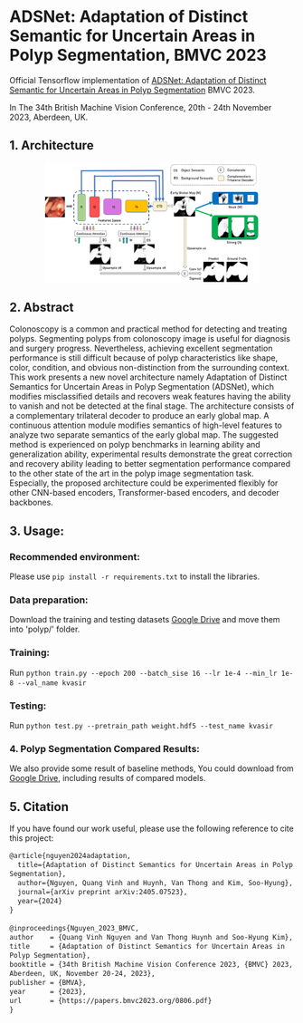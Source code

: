 # ADSNet: Adaptation of Distinct Semantic for Uncertain Areas in Polyp Segmentation, BMVC 2023 

Official Tensorflow implementation of [ADSNet: Adaptation of Distinct Semantic for Uncertain Areas in Polyp Segmentation](https://arxiv.org/pdf/2405.07523) BMVC 2023. 
 <br>

In The 34th British Machine Vision Conference, 20th - 24th November 2023, Aberdeen, UK.

## 1. Architecture

<p align="center">
<img src="architecture.png" width=75% height=40% 
class="center">
</p>

## 2. Abstract
Colonoscopy is a common and practical method for detecting and treating polyps. Segmenting polyps from colonoscopy image is useful for diagnosis and surgery progress. Nevertheless, achieving excellent segmentation performance is still difficult because of polyp characteristics like shape, color, condition, and obvious non-distinction from the surrounding context. This work presents a new novel architecture namely Adaptation of Distinct Semantics for Uncertain Areas in Polyp Segmentation (ADSNet), which modifies misclassified details and recovers weak features having the ability to vanish and not be detected at the final stage. The architecture consists of a complementary trilateral decoder to produce an early global map. A continuous attention module modifies semantics of high-level features to analyze two separate semantics of the early global map. The suggested method is experienced on polyp benchmarks in learning ability and generalization ability, experimental results demonstrate the great correction and recovery ability leading to better segmentation performance compared to the other state of the art in the polyp image segmentation task. Especially, the proposed architecture could be experimented flexibly for other CNN-based encoders, Transformer-based encoders, and decoder backbones.

## 3. Usage:
### Recommended environment:
Please use ```pip install -r requirements.txt``` to install the libraries.

### Data preparation:
Download the training and testing datasets [Google Drive](https://drive.google.com/file/d/1pFxb9NbM8mj_rlSawTlcXG1OdVGAbRQC/view?usp=sharing) and move them into 'polyp/' folder.

### Training:
Run ```python train.py --epoch 200 --batch_sise 16 --lr 1e-4 --min_lr 1e-8 --val_name kvasir```

### Testing:
Run ```python test.py --pretrain_path weight.hdf5 --test_name kvasir```

### 4. Polyp Segmentation Compared Results:
We also provide some result of baseline methods, You could download from [Google Drive](https://drive.google.com/file/d/1xvjRl70pZbOO6wI5p94CSpZK2RAUnUnx/view?usp=sharing), including results of compared models.

## 5. Citation
If you have found our work useful, please use the following reference to cite this project:
```
@article{nguyen2024adaptation,
  title={Adaptation of Distinct Semantics for Uncertain Areas in Polyp Segmentation},
  author={Nguyen, Quang Vinh and Huynh, Van Thong and Kim, Soo-Hyung},
  journal={arXiv preprint arXiv:2405.07523},
  year={2024}
}

@inproceedings{Nguyen_2023_BMVC,
author    = {Quang Vinh Nguyen and Van Thong Huynh and Soo-Hyung Kim},
title     = {Adaptation of Distinct Semantics for Uncertain Areas in Polyp Segmentation},
booktitle = {34th British Machine Vision Conference 2023, {BMVC} 2023, Aberdeen, UK, November 20-24, 2023},
publisher = {BMVA},
year      = {2023},
url       = {https://papers.bmvc2023.org/0806.pdf}
}
```
